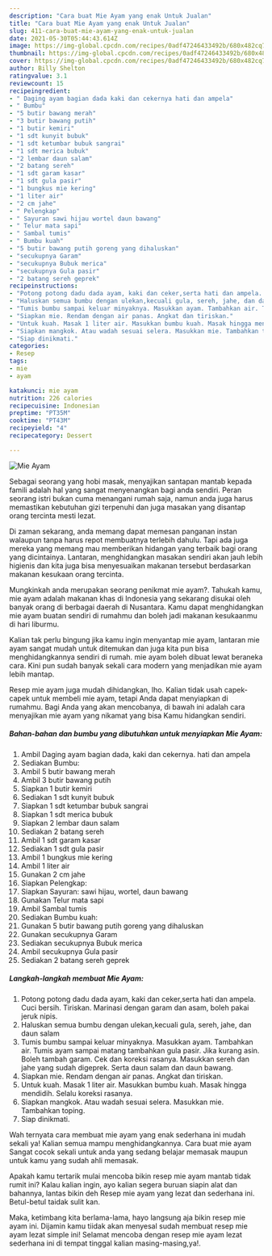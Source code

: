 ```yaml
---
description: "Cara buat Mie Ayam yang enak Untuk Jualan"
title: "Cara buat Mie Ayam yang enak Untuk Jualan"
slug: 411-cara-buat-mie-ayam-yang-enak-untuk-jualan
date: 2021-05-30T05:44:43.614Z
image: https://img-global.cpcdn.com/recipes/0adf47246433492b/680x482cq70/mie-ayam-foto-resep-utama.jpg
thumbnail: https://img-global.cpcdn.com/recipes/0adf47246433492b/680x482cq70/mie-ayam-foto-resep-utama.jpg
cover: https://img-global.cpcdn.com/recipes/0adf47246433492b/680x482cq70/mie-ayam-foto-resep-utama.jpg
author: Billy Shelton
ratingvalue: 3.1
reviewcount: 15
recipeingredient:
- " Daging ayam bagian dada kaki dan cekernya hati dan ampela"
- " Bumbu"
- "5 butir bawang merah"
- "3 butir bawang putih"
- "1 butir kemiri"
- "1 sdt kunyit bubuk"
- "1 sdt ketumbar bubuk sangrai"
- "1 sdt merica bubuk"
- "2 lembar daun salam"
- "2 batang sereh"
- "1 sdt garam kasar"
- "1 sdt gula pasir"
- "1 bungkus mie kering"
- "1 liter air"
- "2 cm jahe"
- " Pelengkap"
- " Sayuran sawi hijau wortel daun bawang"
- " Telur mata sapi"
- " Sambal tumis"
- " Bumbu kuah"
- "5 butir bawang putih goreng yang dihaluskan"
- "secukupnya Garam"
- "secukupnya Bubuk merica"
- "secukupnya Gula pasir"
- "2 batang sereh geprek"
recipeinstructions:
- "Potong potong dadu dada ayam, kaki dan ceker,serta hati dan ampela. Cuci bersih. Tiriskan. Marinasi dengan garam dan asam, boleh pakai jeruk nipis."
- "Haluskan semua bumbu dengan ulekan,kecuali gula, sereh, jahe, dan daun salam"
- "Tumis bumbu sampai keluar minyaknya. Masukkan ayam. Tambahkan air. Tumis ayam sampai matang tambahkan gula pasir. Jika kurang asin. Boleh tambah garam. Cek dan koreksi rasanya. Masukkan sereh dan jahe yang sudah digeprek. Serta daun salam dan daun bawang."
- "Siapkan mie. Rendam dengan air panas. Angkat dan tiriskan."
- "Untuk kuah. Masak 1 liter air. Masukkan bumbu kuah. Masak hingga mendidih. Selalu koreksi rasanya."
- "Siapkan mangkok. Atau wadah sesuai selera. Masukkan mie. Tambahkan toping."
- "Siap dinikmati."
categories:
- Resep
tags:
- mie
- ayam

katakunci: mie ayam 
nutrition: 226 calories
recipecuisine: Indonesian
preptime: "PT35M"
cooktime: "PT43M"
recipeyield: "4"
recipecategory: Dessert

---
```



![Mie Ayam](https://img-global.cpcdn.com/recipes/0adf47246433492b/680x482cq70/mie-ayam-foto-resep-utama.jpg)

Sebagai seorang yang hobi masak, menyajikan santapan mantab kepada famili adalah hal yang sangat menyenangkan bagi anda sendiri. Peran seorang istri bukan cuma menangani rumah saja, namun anda juga harus memastikan kebutuhan gizi terpenuhi dan juga masakan yang disantap orang tercinta mesti lezat.

Di zaman  sekarang, anda memang dapat memesan panganan instan walaupun tanpa harus repot membuatnya terlebih dahulu. Tapi ada juga mereka yang memang mau memberikan hidangan yang terbaik bagi orang yang dicintainya. Lantaran, menghidangkan masakan sendiri akan jauh lebih higienis dan kita juga bisa menyesuaikan makanan tersebut berdasarkan makanan kesukaan orang tercinta. 



Mungkinkah anda merupakan seorang penikmat mie ayam?. Tahukah kamu, mie ayam adalah makanan khas di Indonesia yang sekarang disukai oleh banyak orang di berbagai daerah di Nusantara. Kamu dapat menghidangkan mie ayam buatan sendiri di rumahmu dan boleh jadi makanan kesukaanmu di hari liburmu.

Kalian tak perlu bingung jika kamu ingin menyantap mie ayam, lantaran mie ayam sangat mudah untuk ditemukan dan juga kita pun bisa menghidangkannya sendiri di rumah. mie ayam boleh dibuat lewat beraneka cara. Kini pun sudah banyak sekali cara modern yang menjadikan mie ayam lebih mantap.

Resep mie ayam juga mudah dihidangkan, lho. Kalian tidak usah capek-capek untuk membeli mie ayam, tetapi Anda dapat menyiapkan di rumahmu. Bagi Anda yang akan mencobanya, di bawah ini adalah cara menyajikan mie ayam yang nikamat yang bisa Kamu hidangkan sendiri.

<!--inarticleads1-->

##### Bahan-bahan dan bumbu yang dibutuhkan untuk menyiapkan Mie Ayam:

1. Ambil  Daging ayam bagian dada, kaki dan cekernya. hati dan ampela
1. Sediakan  Bumbu:
1. Ambil 5 butir bawang merah
1. Ambil 3 butir bawang putih
1. Siapkan 1 butir kemiri
1. Sediakan 1 sdt kunyit bubuk
1. Siapkan 1 sdt ketumbar bubuk sangrai
1. Siapkan 1 sdt merica bubuk
1. Siapkan 2 lembar daun salam
1. Sediakan 2 batang sereh
1. Ambil 1 sdt garam kasar
1. Sediakan 1 sdt gula pasir
1. Ambil 1 bungkus mie kering
1. Ambil 1 liter air
1. Gunakan 2 cm jahe
1. Siapkan  Pelengkap:
1. Siapkan  Sayuran: sawi hijau, wortel, daun bawang
1. Gunakan  Telur mata sapi
1. Ambil  Sambal tumis
1. Sediakan  Bumbu kuah:
1. Gunakan 5 butir bawang putih goreng yang dihaluskan
1. Gunakan secukupnya Garam
1. Sediakan secukupnya Bubuk merica
1. Ambil secukupnya Gula pasir
1. Sediakan 2 batang sereh geprek




<!--inarticleads2-->

##### Langkah-langkah membuat Mie Ayam:

1. Potong potong dadu dada ayam, kaki dan ceker,serta hati dan ampela. Cuci bersih. Tiriskan. Marinasi dengan garam dan asam, boleh pakai jeruk nipis.
1. Haluskan semua bumbu dengan ulekan,kecuali gula, sereh, jahe, dan daun salam
1. Tumis bumbu sampai keluar minyaknya. Masukkan ayam. Tambahkan air. Tumis ayam sampai matang tambahkan gula pasir. Jika kurang asin. Boleh tambah garam. Cek dan koreksi rasanya. Masukkan sereh dan jahe yang sudah digeprek. Serta daun salam dan daun bawang.
1. Siapkan mie. Rendam dengan air panas. Angkat dan tiriskan.
1. Untuk kuah. Masak 1 liter air. Masukkan bumbu kuah. Masak hingga mendidih. Selalu koreksi rasanya.
1. Siapkan mangkok. Atau wadah sesuai selera. Masukkan mie. Tambahkan toping.
1. Siap dinikmati.




Wah ternyata cara membuat mie ayam yang enak sederhana ini mudah sekali ya! Kalian semua mampu menghidangkannya. Cara buat mie ayam Sangat cocok sekali untuk anda yang sedang belajar memasak maupun untuk kamu yang sudah ahli memasak.

Apakah kamu tertarik mulai mencoba bikin resep mie ayam mantab tidak rumit ini? Kalau kalian ingin, ayo kalian segera buruan siapin alat dan bahannya, lantas bikin deh Resep mie ayam yang lezat dan sederhana ini. Betul-betul taidak sulit kan. 

Maka, ketimbang kita berlama-lama, hayo langsung aja bikin resep mie ayam ini. Dijamin kamu tiidak akan menyesal sudah membuat resep mie ayam lezat simple ini! Selamat mencoba dengan resep mie ayam lezat sederhana ini di tempat tinggal kalian masing-masing,ya!.

